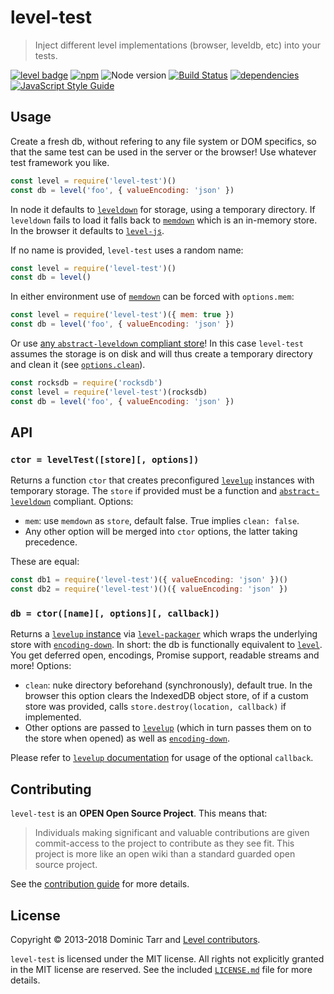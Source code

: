 # level-test

> Inject different level implementations (browser, leveldb, etc) into your tests.

[![level badge][level-badge]](https://github.com/level/awesome)
[![npm](https://img.shields.io/npm/v/level-test.svg)](https://www.npmjs.com/package/level-test)
![Node version](https://img.shields.io/node/v/level-test.svg)
[![Build Status](https://secure.travis-ci.org/Level/level-test.svg)](http://travis-ci.org/Level/level-test)
[![dependencies](https://david-dm.org/Level/level-test.svg)](https://david-dm.org/level/level-test)
[![JavaScript Style Guide](https://img.shields.io/badge/code_style-standard-brightgreen.svg)](https://standardjs.com)

## Usage

Create a fresh db, without refering to any file system or DOM specifics,
so that the same test can be used in the server or the browser! Use whatever test framework you like.

```js
const level = require('level-test')()
const db = level('foo', { valueEncoding: 'json' })
```

In node it defaults to [`leveldown`](https://github.com/level/leveldown) for storage, using a temporary directory. If `leveldown` fails to load it falls back to [`memdown`](https://github.com/level/memdown) which is an in-memory store. In the browser it defaults to [`level-js`](https://github.com/level/level.js).

If no name is provided, `level-test` uses a random name:

```js
const level = require('level-test')()
const db = level()
```

In either environment use of [`memdown`](https://github.com/level/memdown) can be forced with `options.mem`:

```js
const level = require('level-test')({ mem: true })
const db = level('foo', { valueEncoding: 'json' })
```

Or use [any `abstract-leveldown` compliant store](https://github.com/Level/awesome#stores)! In this case `level-test` assumes the storage is on disk and will thus create a temporary directory and clean it (see [`options.clean`](#ctor)).

```js
const rocksdb = require('rocksdb')
const level = require('level-test')(rocksdb)
const db = level('foo', { valueEncoding: 'json' })
```

## API

<a name="factory"></a>
### `ctor = levelTest([store][, options])`

Returns a function `ctor` that creates preconfigured [`levelup`](https://github.com/level/levelup) instances with temporary storage. The `store` if provided must be a function and [`abstract-leveldown`](https://github.com/level/abstract-leveldown) compliant. Options:

- `mem`: use `memdown` as `store`, default false. True implies `clean: false`.
- Any other option will be merged into `ctor` options, the latter taking precedence.

These are equal:

```js
const db1 = require('level-test')({ valueEncoding: 'json' })()
const db2 = require('level-test')()({ valueEncoding: 'json' })
```

<a name="ctor"></a>
### `db = ctor([name][, options][, callback])`

Returns a [`levelup` instance](https://github.com/Level/levelup#api) via [`level-packager`](https://github.com/level/packager) which wraps the underlying store with [`encoding-down`](https://github.com/level/encoding-down). In short: the db is functionally equivalent to [`level`](https://github.com/level/level). You get deferred open, encodings, Promise support, readable streams and more! Options:

- `clean`: nuke directory beforehand (synchronously), default true. In the browser this option clears the IndexedDB object store, of if a custom store was provided, calls `store.destroy(location, callback)` if implemented.
- Other options are passed to [`levelup`](https://github.com/level/levelup) (which in turn passes them on to the store when opened) as well as [`encoding-down`](https://github.com/level/encoding-down).

Please refer to [`levelup` documentation](https://github.com/Level/levelup#levelupdb-options-callback) for usage of the optional `callback`.

## Contributing

`level-test` is an **OPEN Open Source Project**. This means that:

> Individuals making significant and valuable contributions are given commit-access to the project to contribute as they see fit. This project is more like an open wiki than a standard guarded open source project.

See the [contribution guide](https://github.com/Level/community/blob/master/CONTRIBUTING.md) for more details.

## License

Copyright &copy; 2013-2018 Dominic Tarr and [Level contributors](https://github.com/level/community#contributors).

`level-test` is licensed under the MIT license. All rights not explicitly granted in the MIT license are reserved. See the included [`LICENSE.md`](./LICENSE.md) file for more details.

[level-badge]: http://leveldb.org/img/badge.svg
